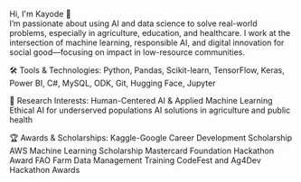 Hi, I'm Kayode 👋  <br>
I’m passionate about using AI and data science to solve real-world problems, especially in agriculture, education, and healthcare. I work at the intersection of machine learning, responsible AI, and digital innovation for social good—focusing on impact in low-resource communities.

🛠 Tools & Technologies:
Python, Pandas, Scikit-learn, TensorFlow, Keras, Power BI, C#, MySQL, ODK, Git, Hugging Face, Jupyter <br>

🔬 Research Interests:
Human-Centered AI & Applied Machine Learning
Ethical AI for underserved populations
AI solutions in agriculture and public health <br>

🏆 Awards & Scholarships:
Kaggle-Google Career Development Scholarship
AWS Machine Learning Scholarship
Mastercard Foundation Hackathon Award
FAO Farm Data Management Training
CodeFest and Ag4Dev Hackathon Awards
<!---
yahayakayode/yahayakayode is a ✨ special ✨ repository because its `README.md` (this file) appears on your GitHub profile.
You can click the Preview link to take a look at your changes.
--->
